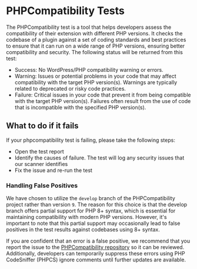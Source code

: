 # PHPCompatibility Tests

The PHPCompatibility test is a tool that helps developers assess the compatibility of their extension with different PHP versions. It checks the codebase of a plugin against a set of coding standards and best practices to ensure that it can run on a wide range of PHP versions, ensuring better compatibility and security. The following status will be returned from this test:
- Success: No WordPress/PHP compatibility warning or errors.
- Warning: Issues or potential problems in your code that may affect compatibility with the target PHP version(s). Warnings are typically related to deprecated or risky code practices.
- Failure: Critical issues in your code that prevent it from being compatible with the target PHP version(s). Failures often result from the use of code that is incompatible with the specified PHP version(s).

## What to do if it fails
If your phpcompatibility test is failing, please take the following steps:

- Open the test report
- Identify the causes of failure. The test will log any security issues that our scanner identifies
- Fix the issue and re-run the test

### Handling False Positives

We have chosen to utilize the `develop` branch of the PHPCompatibility project rather than version `9`. The reason for this choice is that the develop branch offers partial support for PHP 8+ syntax, which is essential for maintaining compatibility with modern PHP versions. However, it's important to note that this partial support may occasionally lead to false positives in the test results against codebases using 8+ syntax. 

If you are confident that an error is a false positive, we recommend that you report the issue to the [PHPCompatibility repository](https://github.com/PHPCompatibility/PHPCompatibility) so it can be reviewed. Additionally, developers can temporarily suppress these errors using PHP CodeSniffer (PHPCS) ignore comments until further updates are available.
